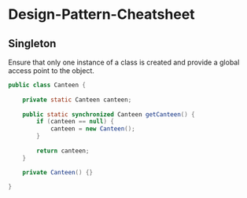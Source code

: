 # Design-Pattern-Cheatsheet
## Singleton
Ensure that only one instance of a class is created and provide a global access point to the object.

```java
public class Canteen {
    
    private static Canteen canteen;
    
    public static synchronized Canteen getCanteen() {
        if (canteen == null) {
            canteen = new Canteen();
        }
        
        return canteen;
    }

    private Canteen() {}
    
}
```
